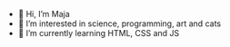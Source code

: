 - 👋 Hi, I’m Maja
- 👀 I’m interested in science, programming, art and cats
- 🌱 I’m currently learning HTML, CSS and JS


<!---
coconutcase/coconutcase is a ✨ special ✨ repository because its `README.md` (this file) appears on your GitHub profile.
You can click the Preview link to take a look at your changes.
--->
